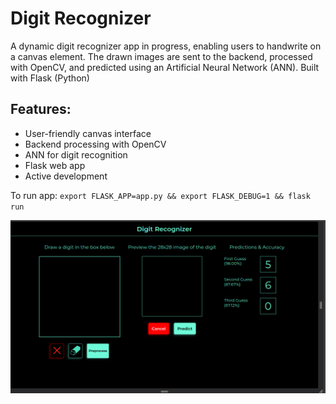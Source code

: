 # Digit Recognizer

A dynamic digit recognizer app in progress, enabling users to handwrite on a canvas element. The drawn images are sent to the backend, processed with OpenCV, and predicted using an Artificial Neural Network (ANN). Built with Flask (Python)

## Features:

- User-friendly canvas interface
- Backend processing with OpenCV
- ANN for digit recognition
- Flask web app
- Active development

To run app: `export FLASK_APP=app.py && export FLASK_DEBUG=1 && flask run`

<img align='center' alt='web app ui' width='' src='./static/images/digit_recognizer.png'>
